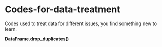 # Codes-for-data-treatment
Codes used to treat data for different issues, you find something new to learn.

**DataFrame.drop_duplicates()**

